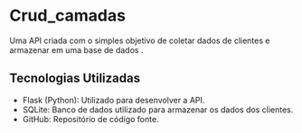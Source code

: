# Crud_camadas 
Uma API criada com o simples objetivo de coletar dados de clientes e armazenar em uma base de dados .

## Tecnologias Utilizadas

- Flask (Python): Utilizado para desenvolver a API.
- SQLite: Banco de dados utilizado para armazenar os dados dos clientes.
- GitHub: Repositório de código fonte.
